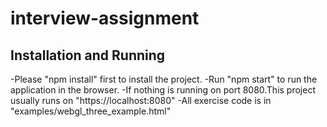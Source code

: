 # interview-assignment
## Installation and Running
 -Please "npm install" first to install the project.
-Run "npm start" to run the application in the browser.
-If nothing is running on port 8080.This project usually runs on "https://localhost:8080"
-All exercise code is in "examples/webgl_three_example.html"
